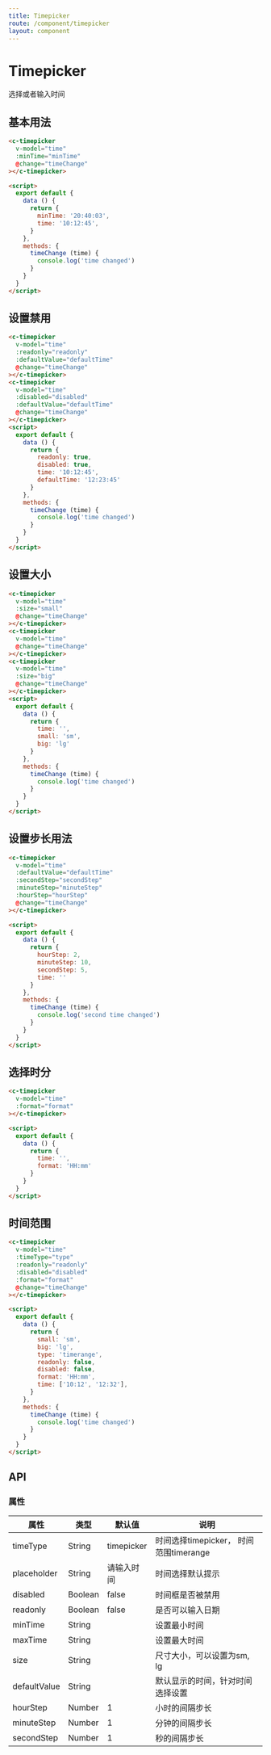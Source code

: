 ```yaml
---
title: Timepicker
route: /component/timepicker
layout: component
---
```


# Timepicker

选择或者输入时间

## 基本用法

```html
<c-timepicker
  v-model="time"
  :minTime="minTime"
  @change="timeChange"
></c-timepicker>

<script>
  export default {
    data () {
      return {
        minTime: '20:40:03',
        time: '10:12:45',
      }
    },
    methods: {
      timeChange (time) {
        console.log('time changed')
      }
    }
  }
</script>
```

## 设置禁用

```html
<c-timepicker
  v-model="time"
  :readonly="readonly"
  :defaultValue="defaultTime"
  @change="timeChange"
></c-timepicker>
<c-timepicker
  v-model="time"
  :disabled="disabled"
  :defaultValue="defaultTime"
  @change="timeChange"
></c-timepicker>
<script>
  export default {
    data () {
      return {
        readonly: true,
        disabled: true,
        time: '10:12:45',
        defaultTime: '12:23:45'
      }
    },
    methods: {
      timeChange (time) {
        console.log('time changed')
      }
    }
  }
</script>
```

## 设置大小

```html
<c-timepicker
  v-model="time"
  :size="small"
  @change="timeChange"
></c-timepicker>
<c-timepicker
  v-model="time"
  @change="timeChange"
></c-timepicker>
<c-timepicker
  v-model="time"
  :size="big"
  @change="timeChange"
></c-timepicker>
<script>
  export default {
    data () {
      return {
        time: '',
        small: 'sm',
        big: 'lg'
      }
    },
    methods: {
      timeChange (time) {
        console.log('time changed')
      }
    }
  }
</script>
```

## 设置步长用法

```html
<c-timepicker
  v-model="time"
  :defaultValue="defaultTime"
  :secondStep="secondStep"
  :minuteStep="minuteStep"
  :hourStep="hourStep"
  @change="timeChange"
></c-timepicker>

<script>
  export default {
    data () {
      return {
        hourStep: 2,
        minuteStep: 10,
        secondStep: 5,
        time: ''
      }
    },
    methods: {
      timeChange (time) {
        console.log('second time changed')
      }
    }
  }
</script>
```

## 选择时分

```html
<c-timepicker
  v-model="time"
  :format="format"
></c-timepicker>

<script>
  export default {
    data () {
      return {
        time: '',
        format: 'HH:mm'
      }
    }
  }
</script>
```

## 时间范围

```html
<c-timepicker
  v-model="time"
  :timeType="type"
  :readonly="readonly"
  :disabled="disabled"
  :format="format"
  @change="timeChange"
></c-timepicker>

<script>
  export default {
    data () {
      return {
        small: 'sm',
        big: 'lg',
        type: 'timerange',
        readonly: false,
        disabled: false,
        format: 'HH:mm',
        time: ['10:12', '12:32'],
      }
    },
    methods: {
      timeChange (time) {
        console.log('time changed')
      }
    }
  }
</script>
```

## API

### 属性

| 属性 | 类型 | 默认值 | 说明 |
|-----|------|-------|-----|
| timeType | String | timepicker | 时间选择timepicker， 时间范围timerange |
| placeholder | String | 请输入时间 | 时间选择默认提示 |
| disabled | Boolean | false | 时间框是否被禁用 |
| readonly | Boolean | false | 是否可以输入日期 |
| minTime | String |  | 设置最小时间 |
| maxTime | String |  | 设置最大时间 |
| size | String |  | 尺寸大小，可以设置为sm, lg|
| defaultValue | String |  | 默认显示的时间，针对时间选择设置 |
| hourStep | Number | 1 | 小时的间隔步长 |
| minuteStep | Number | 1 | 分钟的间隔步长 |
| secondStep | Number | 1 | 秒的间隔步长 |